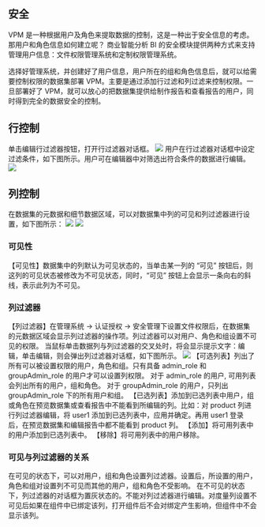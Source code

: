 ## 安全

VPM 是一种根据用户及角色来提取数据的控制，这是一种出于安全信息的考虑。那用户和角色信息如何建立呢？ 商业智能分析 BI 的安全模块提供两种方式来支持管理用户信息：文件权限管理系统和定制权限管理系统。

选择好管理系统，并创建好了用户信息，用户所在的组和角色信息后，就可以给需要控制权限的数据集部署 VPM。主要是通过添加行过滤和列过滤来控制权限。一旦部署好了 VPM，就可以放心的把数据集提供给制作报告和查看报告的用户，同时得到完全的数据安全的控制。
## 行控制
单击编辑行过滤器按钮，打开行过滤器对话框。
![](http://imgcache.tcecqpoc.fsphere.cn/image/mc.qcloudimg.com/static/img/dc74dbcf4e88ca6ac81989bd9ad85581/image.png)
用户在行过滤器对话框中设定过滤条件，如下图所示。用户可在编辑器中对筛选出符合条件的数据进行编辑。
![](http://imgcache.tcecqpoc.fsphere.cn/image/mc.qcloudimg.com/static/img/ef9e8af771326cc1269515be9f2fa6b6/image.png)
## 列控制
在数据集的元数据和细节数据区域，可以对数据集中列的可见和列过滤器进行设置，如下图所示：
![](http://imgcache.tcecqpoc.fsphere.cn/image/mc.qcloudimg.com/static/img/58453699dd41536b0932b3d50cd3d1c7/image.png)
![](http://imgcache.tcecqpoc.fsphere.cn/image/mc.qcloudimg.com/static/img/49d75abb9634a5f92955b8f1072211ad/image.png)
### 可见性
【可见性】数据集中的列默认为可见状态的，当单击某一列的 “可见” 按钮后，则这列的可见状态被修改为不可见状态，同时，“可见” 按钮上会显示一条向右的斜线，表示此列为不可见。
### 列过滤器
【列过滤器】在管理系统 -> 认证授权 -> 安全管理下设置文件权限后，在数据集的元数据区域会显示列过滤器的操作项。列过滤器可以对用户、角色和组设置不可见的权限。
当鼠标单击数据列与列过滤器的交叉处时，将会显示提示文字：编辑，单击编辑，则会弹出列过滤器对话框，如下图所示。
![](http://imgcache.tcecqpoc.fsphere.cn/image/mc.qcloudimg.com/static/img/58550461530890b7ea1d96361ea92a45/image.png)
【可选列表】列出了所有可以被设置权限的用户，角色和组。只有具备 admin\_role 和 groupAdmin_role 的用户才可以设置列权限。
对于 admin_role 的用户, 可用列表会列出所有的用户，组和角色。
对于 groupAdmin_role 的用户，只列出 groupAdmin\_role 下的所有用户和组。
【已选列表】添加到已选列表中用户，组或角色在预览数据集或查看报告中不能看到所编辑的列。比如：对 product 列进行列过滤器编辑，将 user1 添加到已选列表中，应用并确定。再用 user1 登录后，在预览数据集和编辑报告中都不能看到 product 列。
【添加】将可用列表中的用户添加到已选列表中。
【移除】将可用列表中的用户移除。
### 可见与列过滤器的关系
在可见的状态下，可以对用户，组和角色设置列过滤器。设置后，所设置的用户，角色和组对设置列不可见而其他的用户，组和角色不受影响。
在不可见的状态下，列过滤器的对话框为置灰状态的。不能对列过滤器进行编辑。对度量列设置不可见后如果在组件中已绑定该列，打开组件后不会对绑定产生影响，但组件中不会显示该列。